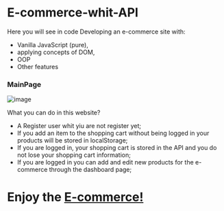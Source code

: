 # E-commerce-whit-API

Here you will see in code Developing an e-commerce site with:
- Vanilla JavaScript (pure), 
- applying concepts of DOM, 
- OOP 
- Other features

### MainPage

![image](https://user-images.githubusercontent.com/99503278/169727058-c4db1ceb-4d51-4ccf-a12b-502a7e80e25d.png)



What you can do in this website?

- A Register user whit yiu are not register yet;
- If you add an item to the shopping cart without being logged in your products will be stored in localStorage;
- If you are logged in, your shopping cart is stored in the API and you do not lose your shopping cart information;
- If you are logged in you can add and edit new products for the e-commerce through the dashboard page;
 
 # Enjoy the [E-commerce!](https://saamu192.github.io/E-commerce-whit-API/)
